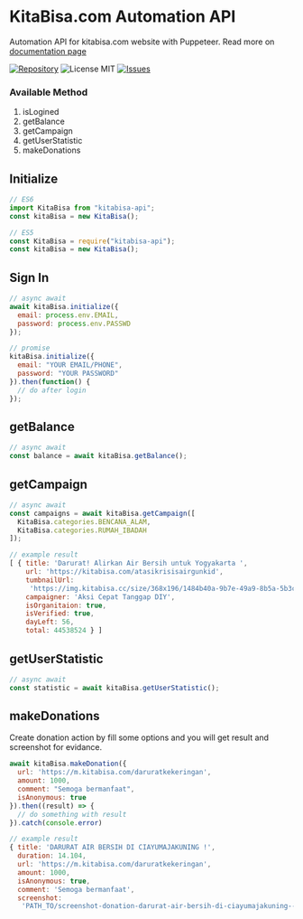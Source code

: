 # KitaBisa.com Automation API
Automation API for kitabisa.com website with Puppeteer. Read more on [documentation page](https://nyancodeid.github.io/kitabisa-api/)

[![Repository](https://img.shields.io/badge/github-kitabisa--api-green?logo=github&style=flat)](https://github.com/nyancodeid/kitabisa-api)
![License MIT](https://img.shields.io/github/license/nyancodeid/kitabisa-api)
[![Issues](https://img.shields.io/github/issues/nyancodeid/kitabisa-api)](https://github.com/nyancodeid/kitabisa-api/issues)

### Available Method
1. isLogined
2. getBalance
3. getCampaign
4. getUserStatistic
5. makeDonations

## Initialize
```js
// ES6
import KitaBisa from "kitabisa-api";
const kitaBisa = new KitaBisa();
```
```js
// ES5
const KitaBisa = require("kitabisa-api");
const kitaBisa = new KitaBisa();
```

## Sign In
```js
// async await
await kitaBisa.initialize({
  email: process.env.EMAIL,
  password: process.env.PASSWD
});
```
```js
// promise
kitaBisa.initialize({
  email: "YOUR EMAIL/PHONE",
  password: "YOUR PASSWORD"
}).then(function() {
  // do after login
});
```

## getBalance
```js
// async await
const balance = await kitaBisa.getBalance();
```

## getCampaign 
```js
// async await
const campaigns = await kitaBisa.getCampaign([
  KitaBisa.categories.BENCANA_ALAM,
  KitaBisa.categories.RUMAH_IBADAH
]);

// example result
[ { title: 'Darurat! Alirkan Air Bersih untuk Yogyakarta ',
    url: 'https://kitabisa.com/atasikrisisairgunkid',
    tumbnailUrl:
     'https://img.kitabisa.cc/size/368x196/1484b40a-9b7e-49a9-8b5a-5b3cb0339552.jpg',
    campaigner: 'Aksi Cepat Tanggap DIY',
    isOrganitaion: true,
    isVerified: true,
    dayLeft: 56,
    total: 44538524 } ]
```

## getUserStatistic
```js
// async await
const statistic = await kitaBisa.getUserStatistic();
```

## makeDonations
Create donation action by fill some options and you will get result and screenshot for evidance.
```js
await kitaBisa.makeDonation({
  url: 'https://m.kitabisa.com/daruratkekeringan',
  amount: 1000,
  comment: "Semoga bermanfaat",
  isAnonymous: true
}).then((result) => {
  // do something with result
}).catch(console.error)

// example result
{ title: 'DARURAT AIR BERSIH DI CIAYUMAJAKUNING !',
  duration: 14.104,
  url: 'https://m.kitabisa.com/daruratkekeringan',
  amount: 1000,
  isAnonymous: true,
  comment: 'Semoga bermanfaat',
  screenshot:
   'PATH_TO/screenshot-donation-darurat-air-bersih-di-ciayumajakuning--1564070240601.png' }
```